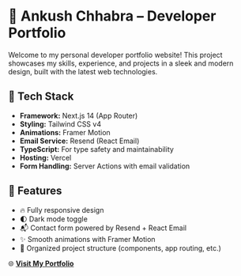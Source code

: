 # 💼 Ankush Chhabra – Developer Portfolio

Welcome to my personal developer portfolio website! This project showcases my skills, experience, and projects in a sleek and modern design, built with the latest web technologies.

## 🚀 Tech Stack

- **Framework:** Next.js 14 (App Router)
- **Styling:** Tailwind CSS v4
- **Animations:** Framer Motion
- **Email Service:** Resend (React Email)
- **TypeScript:** For type safety and maintainability
- **Hosting:** Vercel
- **Form Handling:** Server Actions with email validation

## 🌙 Features

- 🔥 Fully responsive design
- 🌓 Dark mode toggle
- 📬 Contact form powered by Resend + React Email
- ✨ Smooth animations with Framer Motion
- 📁 Organized project structure (components, app routing, etc.)

🌐 [**Visit My Portfolio**](https://ankushchhabra02.vercel.app)
